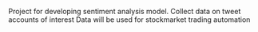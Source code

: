Project for developing sentiment analysis model.
Collect data on tweet accounts of interest
Data will be used for stockmarket trading automation
